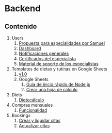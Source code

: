 # Backend

## Contenido

1. Users
   1. [Propuesta para especialidades por Samuel](./2.1.%20Users/propuestaParaEspecialidadesPorSamuel.md)
   2. [Dashboard](./2.1.%20Users/dashboard.md)
   3. [Notificaciones generales](./2.1.%20Users/sendNotifications.md)
   4. [Certificados del especialista](./2.1.%20Users/certificates.md)
   5. [Material de soporte de los especialistas](./2.1.%20Users/supportMaterial.md)
2. Templates de dietas y rutinas en Google Sheets
   1. [v1.0](https://drive.google.com/drive/folders/1k8ewAPPuL3iLdtA_D-K657mLd6s_fZ8F?hl=es)
   2. Google Sheets
      1. [Guía de inicio rápido de Node.js](https://developers.google.com/sheets/api/quickstart/nodejs?hl=es_419)
      2. [Crear una hoja de cálculo](https://developers.google.com/sheets/api/guides/create?hl=es_419)
3. Diets
   1. [Dietocálculo](./2.2.%20Diets/dietCalculation.md)
4. Compras mensuales
   1. [Funcionalidad](./2.3.ComprasMensuales/funcionalidadCompraMensual.md)
5. Bookings
   1. [Crear y liquidar citas](./2.4%20Bookings/create.md)
   1. [Actualizar citas](./2.4%20Bookings/update.md)